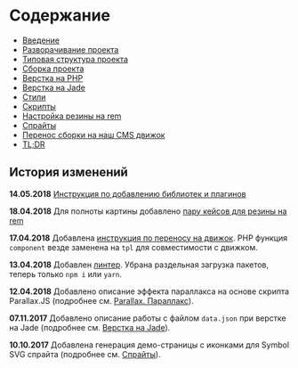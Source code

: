 # Содержание

* [Введение](intro.md)
* [Разворачивание проекта](deployment.md)
* [Типовая структура проекта](structure.md)
* [Сборка проекта](build.md)
* [Верстка на PHP](php.md)
* [Верстка на Jade](jade.md)
* [Стили](css.md)
* [Скрипты](js.md)
* [Настройка резины на rem](adaptive.md)
* [Спрайты](sprites.md)
* [Перенос сборки на наш CMS движок](cms-engine.md)
* [TL;DR](tldr.md)

## История изменений

**14.05.2018**
[Инструкция по добавлению библиотек и плагинов](js.html#добавление-библиотек-и-плагинов)

**18.04.2018**
Для полноты картины добавлено [пару кейсов для резины на rem](adaptive.md#выставление-классов-в-зависимости-от-ширины-экрана)

**17.04.2018**
Добавлена [инструкция по переносу на движок](cms-engine.md). PHP функция `component` везде заменена на `tpl` для совместимости с движком.

**13.04.2018**
Добавлен [линтер](js.md#линтер). Убрана раздельная загрузка пакетов, теперь только `npm i` или `yarn`.

**12.04.2018**
Добавлено описание эффекта параллакса на основе скрипта Parallax.JS \(подробнее см. [Parallax. Параллакс](/parallax-parallaks.md)\).

**07.11.2017**
Добавлено описание работы с файлом `data.json` при верстке на Jade \(подробнее см. [Верстка на Jade](jade.md#файл-datajson)\).

**10.10.2017**
Добавлена генерация демо-страницы с иконками для Symbol SVG спрайта \(подробнее см. [Спрайты](sprites.md#svg-спрайты)\).

